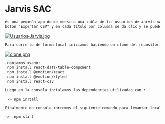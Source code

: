 # Jarvis SAC

```HTML
Es una pequeña app donde muestra una tabla de los usuarios de Jarvis SAC, donde se puede exportar los usuarios en el
boton "Exportar CSV" y en cada título por columna se da clic y se puede ordenar los usuarios.
```
[![Usuarios-Jarvis.jpg](https://i.postimg.cc/Y0BLW9qF/Usuarios-Jarvis.jpg)](https://postimg.cc/njTL8nmV)

```html
Para correrlo de forma local iniciamos haciendo un clone del repositorio 
```
  
[![clone.png](https://i.postimg.cc/cHzy9g8K/clone.png)](https://postimg.cc/phK6ydCx)
  
```html   
 Habiamos usado:
 npm install react-data-table-component
 npm install @emotion/react
 npm install @emotion/styled
 npm install react-csv
```

```html
Luego en la consola instalamos las dependencias utilizadas con : 
  
 -> npm install
```

```html
Finalmente en consola corremos el siguiente comando para levantar localmente la app:

->  npm start
```
